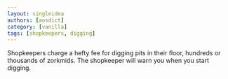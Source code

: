 ```yaml
---
layout: singleidea
authors: [aosdict]
category: [vanilla]
tags: [shopkeepers, digging]
---
```

Shopkeepers charge a hefty fee for digging pits in their floor, hundreds or thousands of zorkmids. The shopkeeper will warn you when you start digging.

